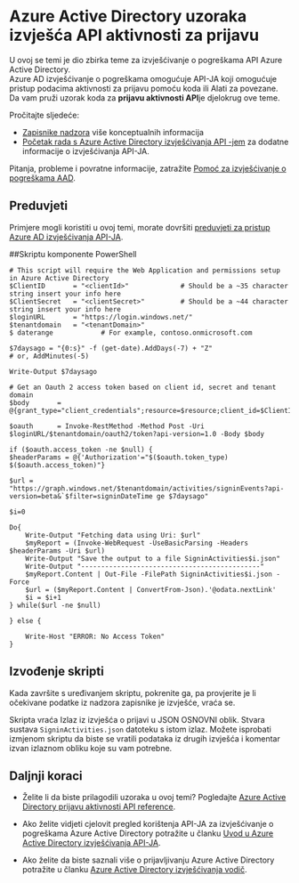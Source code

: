 <properties
    pageTitle="Azure Active Directory aktivnosti za prijavu u izvješće API uzoraka | Microsoft Azure"
    description="Upute za početak rada s Azure Active Directory izvješćivanja API-jem"
    services="active-directory"
    documentationCenter=""
    authors="dhanyahk"
    manager="femila"
    editor=""/>

<tags
    ms.service="active-directory"
    ms.devlang="na"
    ms.topic="article"
    ms.tgt_pltfrm="na"
    ms.workload="identity"
    ms.date="09/25/2016"
    ms.author="dhanyahk;markvi"/>

# <a name="azure-active-directory-sign-in-activity-report-api-samples"></a>Azure Active Directory uzoraka izvješća API aktivnosti za prijavu

U ovoj se temi je dio zbirka teme za izvješćivanje o pogreškama API Azure Active Directory.  
Azure AD izvješćivanje o pogreškama omogućuje API-JA koji omogućuje pristup podacima aktivnosti za prijavu pomoću koda ili Alati za povezane.  
Da vam pruži uzorak koda za **prijavu aktivnosti API**je djelokrug ove teme.

Pročitajte sljedeće:

- [Zapisnike nadzora](active-directory-reporting-azure-portal.md#audit-logs) više konceptualnih informacija
- [Početak rada s Azure Active Directory izvješćivanja API -jem](active-directory-reporting-api-getting-started.md) za dodatne informacije o izvješćivanja API-JA.

Pitanja, probleme i povratne informacije, zatražite [Pomoć za izvješćivanje o pogreškama AAD](mailto:aadreportinghelp@microsoft.com).


## <a name="prerequisites"></a>Preduvjeti
Primjere mogli koristiti u ovoj temi, morate dovršiti [preduvjeti za pristup Azure AD izvješćivanja API-JA](active-directory-reporting-api-prerequisites.md).  


##<a name="powershell-script"></a>Skriptu komponente PowerShell

    # This script will require the Web Application and permissions setup in Azure Active Directory
    $ClientID       = "<clientId>"             # Should be a ~35 character string insert your info here
    $ClientSecret   = "<clientSecret>"         # Should be a ~44 character string insert your info here
    $loginURL       = "https://login.windows.net/"
    $tenantdomain   = "<tenantDomain>"
    $ daterange            # For example, contoso.onmicrosoft.com

    $7daysago = "{0:s}" -f (get-date).AddDays(-7) + "Z"
    # or, AddMinutes(-5)

    Write-Output $7daysago

    # Get an Oauth 2 access token based on client id, secret and tenant domain
    $body       = @{grant_type="client_credentials";resource=$resource;client_id=$ClientID;client_secret=$ClientSecret}

    $oauth      = Invoke-RestMethod -Method Post -Uri $loginURL/$tenantdomain/oauth2/token?api-version=1.0 -Body $body

    if ($oauth.access_token -ne $null) {
    $headerParams = @{'Authorization'="$($oauth.token_type) $($oauth.access_token)"}

    $url = "https://graph.windows.net/$tenantdomain/activities/signinEvents?api-version=beta&`$filter=signinDateTime ge $7daysago"
    
    $i=0
    
    Do{
        Write-Output "Fetching data using Uri: $url"
        $myReport = (Invoke-WebRequest -UseBasicParsing -Headers $headerParams -Uri $url)
        Write-Output "Save the output to a file SigninActivities$i.json"
        Write-Output "---------------------------------------------"
        $myReport.Content | Out-File -FilePath SigninActivities$i.json -Force
        $url = ($myReport.Content | ConvertFrom-Json).'@odata.nextLink'
        $i = $i+1
    } while($url -ne $null)

    } else {
    
        Write-Host "ERROR: No Access Token"
    }




## <a name="executing-the-script"></a>Izvođenje skripti
Kada završite s uređivanjem skriptu, pokrenite ga, pa provjerite je li očekivane podatke iz nadzora zapisnike je izvješće, vraća se.

Skripta vraća Izlaz iz izvješća o prijavi u JSON OSNOVNI oblik. Stvara sustava `SigninActivities.json` datoteku s istom izlaz. Možete isprobati izmjenom skriptu da biste se vratili podataka iz drugih izvješća i komentar izvan izlaznom obliku koje su vam potrebne.



## <a name="next-steps"></a>Daljnji koraci

- Želite li da biste prilagodili uzoraka u ovoj temi? Pogledajte [Azure Active Directory prijavu aktivnosti API reference](active-directory-reporting-api-sign-in-activity-reference.md). 

- Ako želite vidjeti cjelovit pregled korištenja API-JA za izvješćivanje o pogreškama Azure Active Directory potražite u članku [Uvod u Azure Active Directory izvješćivanja API-JA](active-directory-reporting-api-getting-started.md).

- Ako želite da biste saznali više o prijavljivanju Azure Active Directory potražite u članku [Azure Active Directory izvješćivanja vodič](active-directory-reporting-guide.md).  
